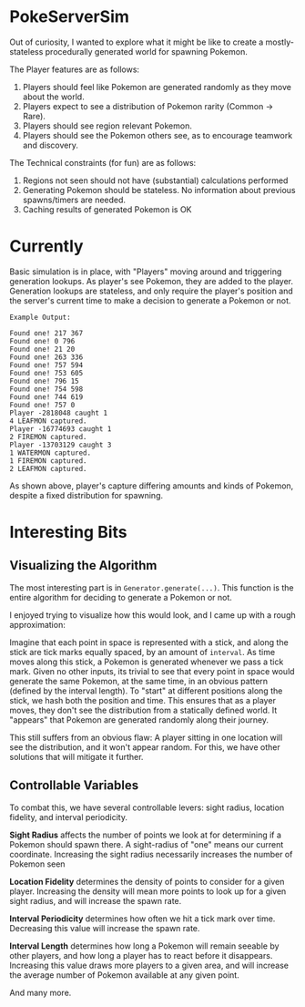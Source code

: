 PokeServerSim
=============

Out of curiosity, I wanted to explore what it might be like to create a mostly-stateless
procedurally generated world for spawning Pokemon.

The Player features are as follows:
1. Players should feel like Pokemon are generated randomly as they move about the world.
2. Players expect to see a distribution of Pokemon rarity (Common -> Rare).
2. Players should see region relevant Pokemon.
4. Players should see the Pokemon others see, as to encourage teamwork and discovery.

The Technical constraints (for fun) are as follows:
1. Regions not seen should not have (substantial) calculations performed
2. Generating Pokemon should be stateless. No information about previous spawns/timers are needed.
3. Caching results of generated Pokemon is OK

Currently
=========

Basic simulation is in place, with "Players" moving around and triggering generation lookups. As player's see
Pokemon, they are added to the player. Generation lookups are stateless, and only require the player's position
and the server's current time to make a decision to generate a Pokemon or not.

    Example Output:

    Found one! 217 367
    Found one! 0 796
    Found one! 21 20
    Found one! 263 336
    Found one! 757 594
    Found one! 753 605
    Found one! 796 15
    Found one! 754 598
    Found one! 744 619
    Found one! 757 0
    Player -2818048 caught 1
    4 LEAFMON captured.
    Player -16774693 caught 1
    2 FIREMON captured.
    Player -13703129 caught 3
    1 WATERMON captured.
    1 FIREMON captured.
    2 LEAFMON captured.

As shown above, player's capture differing amounts and kinds of Pokemon, despite a fixed distribution for spawning.

Interesting Bits
================

Visualizing the Algorithm
--------------------------
The most interesting part is in `Generator.generate(...)`. This function is the entire algorithm for deciding to
generate a Pokemon or not.

I enjoyed trying to visualize how this would look, and I came up with a rough approximation:

Imagine that each point in space is represented with a stick, and along the stick are tick marks equally spaced, by an
amount of `interval`. As time moves along this stick, a Pokemon is generated whenever we pass a tick mark. Given no other
inputs, its trivial to see that every point in space would generate the same Pokemon, at the same time, in an obvious
pattern (defined by the interval length). To "start" at different positions along the stick, we hash both the position
and time. This ensures that as a player moves, they don't see the distribution from a statically defined world. It
"appears" that Pokemon are generated randomly along their journey.

This still suffers from an obvious flaw: A player sitting in one location will see the distribution, and it won't appear
random. For this, we have other solutions that will mitigate it further.

Controllable Variables
----------------------
To combat this, we have several controllable levers: sight radius, location fidelity, and interval periodicity.

**Sight Radius** affects the number of points we look at for determining if a Pokemon should spawn there. A sight-radius
of "one" means our current coordinate. Increasing the sight radius necessarily increases the number of Pokemon seen

**Location Fidelity** determines the density of points to consider for a given player. Increasing the density will mean
more points to look up for a given sight radius, and will increase the spawn rate.

**Interval Periodicity** determines how often we hit a tick mark over time. Decreasing this value will increase the spawn
rate.

**Interval Length** determines how long a Pokemon will remain seeable by other players, and how long a player has to react
before it disappears. Increasing this value draws more players to a given area, and will increase the average number of
Pokemon available at any given point.

And many more.